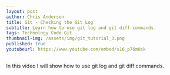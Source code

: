 ```yaml
---
layout: post
author: Chris Anderson
title: Git - Checking the Git Log
subtitle: Learn how to use git log and git diff commands.
tags: Technology Code Git
thumbnail-img: /assets/img/git_tutorial_3.png
published: true
youtubeurl: https://www.youtube.com/embed/s16_p76mHsk
---
```


In this video I will show how to use git log and git diff commands.